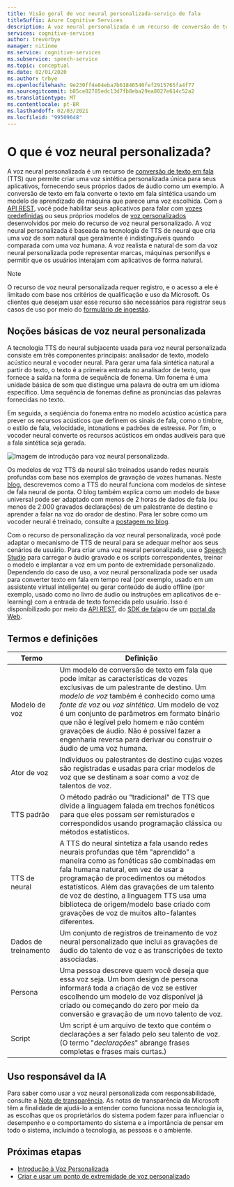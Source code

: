 ```yaml
---
title: Visão geral de voz neural personalizada-serviço de fala
titleSuffix: Azure Cognitive Services
description: A voz neural personalizada é um recurso de conversão de texto em fala que permite que você crie uma voz sintética personalizada única para seus aplicativos, fornecendo seus próprios dados de áudio como um exemplo.
services: cognitive-services
author: trevorbye
manager: nitinme
ms.service: cognitive-services
ms.subservice: speech-service
ms.topic: conceptual
ms.date: 02/01/2020
ms.author: trbye
ms.openlocfilehash: 9e230ff4e84eba7b61846540fef2915765fa4f77
ms.sourcegitcommit: b85ce02785edc13d7fb8eba29ea8027e614c52a2
ms.translationtype: MT
ms.contentlocale: pt-BR
ms.lasthandoff: 02/03/2021
ms.locfileid: "99509648"
---
```

# <a name="what-is-custom-neural-voice"></a>O que é voz neural personalizada?

A voz neural personalizada é um recurso de [conversão de texto em fala](https://docs.microsoft.com/azure/cognitive-services/speech-service/text-to-speech) (TTS) que permite criar uma voz sintética personalizada única para seus aplicativos, fornecendo seus próprios dados de áudio como um exemplo. A conversão de texto em fala converte o texto em fala sintética usando um modelo de aprendizado de máquina que parece uma voz escolhida. Com a [API REST](https://docs.microsoft.com/azure/cognitive-services/speech-service/rest-text-to-speech), você pode habilitar seus aplicativos para falar com [vozes predefinidas](https://docs.microsoft.com/azure/cognitive-services/speech-service/language-support#neural-voices) ou seus próprios modelos de [voz personalizados](https://docs.microsoft.com/azure/cognitive-services/speech-service/how-to-custom-voice-prepare-data) desenvolvidos por meio do recurso de voz neural personalizado. A voz neural personalizada é baseada na tecnologia de TTS de neural que cria uma voz de som natural que geralmente é indistinguíveis quando comparada com uma voz humana.
A voz realista e natural de som da voz neural personalizada pode representar marcas, máquinas personifys e permitir que os usuários interajam com aplicativos de forma natural.

> [!NOTE]
> O recurso de voz neural personalizada requer registro, e o acesso a ele é limitado com base nos critérios de qualificação e uso da Microsoft. Os clientes que desejam usar esse recurso são necessários para registrar seus casos de uso por meio do [formulário de ingestão](https://aka.ms/customneural).

## <a name="the-basics-of-custom-neural-voice"></a>Noções básicas de voz neural personalizada

A tecnologia TTS do neural subjacente usada para voz neural personalizada consiste em três componentes principais: analisador de texto, modelo acústico neural e vocoder neural. Para gerar uma fala sintética natural a partir do texto, o texto é a primeira entrada no analisador de texto, que fornece a saída na forma de sequência de fonema. Um fonema é uma unidade básica de som que distingue uma palavra de outra em um idioma específico. Uma sequência de fonemas define as pronúncias das palavras fornecidas no texto. 

Em seguida, a seqüência do fonema entra no modelo acústico acústica para prever os recursos acústicos que definem os sinais de fala, como o timbre, o estilo de fala, velocidade, intonations e padrões de estresse. Por fim, o vocoder neural converte os recursos acústicos em ondas audíveis para que a fala sintética seja gerada.

![Imagem de introdução para voz neural personalizada.](./media/custom-voice/cnv-intro.png)

Os modelos de voz TTS da neural são treinados usando redes neurais profundas com base nos exemplos de gravação de vozes humanas. Neste [blog](https://techcommunity.microsoft.com/t5/azure-ai/neural-text-to-speech-extends-support-to-15-more-languages-with/ba-p/1505911), descrevemos como a TTS do neural funciona com modelos de síntese de fala neural de ponta. O blog também explica como um modelo de base universal pode ser adaptado com menos de 2 horas de dados de fala (ou menos de 2.000 gravados declarações) de um palestrante de destino e aprender a falar na voz do orador de destino. Para ler sobre como um vocoder neural é treinado, consulte a [postagem no blog](https://techcommunity.microsoft.com/t5/azure-ai/azure-neural-tts-upgraded-with-hifinet-achieving-higher-audio/ba-p/1847860).

Com o recurso de personalização da voz neural personalizada, você pode adaptar o mecanismo de TTS de neural para se adequar melhor aos seus cenários de usuário. Para criar uma voz neural personalizada, use o [Speech Studio](https://speech.microsoft.com/customvoice) para carregar o áudio gravado e os scripts correspondentes, treinar o modelo e implantar a voz em um ponto de extremidade personalizado. Dependendo do caso de uso, a voz neural personalizada pode ser usada para converter texto em fala em tempo real (por exemplo, usado em um assistente virtual inteligente) ou gerar conteúdo de áudio offline (por exemplo, usado como no livro de áudio ou instruções em aplicativos de e-learning) com a entrada de texto fornecida pelo usuário. Isso é disponibilizado por meio da [API REST](https://docs.microsoft.com/azure/cognitive-services/speech-service/rest-text-to-speech), do [SDK de fala](https://docs.microsoft.com/azure/cognitive-services/speech-service/get-started-text-to-speech?tabs=script%2Cwindowsinstall&pivots=programming-language-csharp)ou de um [portal da Web](https://speech.microsoft.com/audiocontentcreation).

## <a name="terms-and-definitions"></a>Termos e definições

| **Termo**      | **Definição**                                                                                                                                                                                                                                                                                                                                                                                       |
|---------------|------------------------------------------------------------------------------------------------------------------------------------------------------------------------------------------------------------------------------------------------------------------------------------------------------------------------------------------------------------------------------------------------------|
| Modelo de voz   | Um modelo de conversão de texto em fala que pode imitar as características de vozes exclusivas de um palestrante de destino. Um *modelo de voz* também é conhecido como uma *fonte de voz* ou *voz sintética*. Um modelo de voz é um conjunto de parâmetros em formato binário que não é legível pelo homem e não contém gravações de áudio. Não é possível fazer a engenharia reversa para derivar ou construir o áudio de uma voz humana. |
| Ator de voz  | Indivíduos ou palestrantes de destino cujas vozes são registradas e usadas para criar modelos de voz que se destinam a soar como a voz de talentos de voz.                                                                                                                                                                                                                                                   |
| TTS padrão  | O método padrão ou "tradicional" de TTS que divide a linguagem falada em trechos fonéticos para que eles possam ser remisturados e correspondidos usando programação clássica ou métodos estatísticos.                                                                                                                                                                                                    |
| TTS de neural    | A TTS do neural sintetiza a fala usando redes neurais profundas que têm "aprendido" a maneira como as fonéticas são combinadas em fala humana natural, em vez de usar a programação de procedimentos ou métodos estatísticos. Além das gravações de um talento de voz de destino, a linguagem TTS usa uma biblioteca de origem/modelo base criado com gravações de voz de muitos alto-falantes diferentes.          |
| Dados de treinamento | Um conjunto de registros de treinamento de voz neural personalizado que inclui as gravações de áudio do talento de voz e as transcrições de texto associadas.                                                                                                                                                                                                                                                               |
| Persona       | Uma pessoa descreve quem você deseja que essa voz seja. Um bom design de persona informará toda a criação de voz se estiver escolhendo um modelo de voz disponível já criado ou começando do zero por meio da conversão e gravação de um novo talento de voz.                                                                                                |
| Script        | Um script é um arquivo de texto que contém o declarações a ser falado pelo seu talento de voz. (O termo "*declarações*" abrange frases completas e frases mais curtas.)                                                                                                                                                                                                                               |

## <a name="responsible-use-of-ai"></a>Uso responsável da IA

Para saber como usar a voz neural personalizada com responsabilidade, consulte a [Nota de transparência](https://docs.microsoft.com/legal/cognitive-services/speech-service/custom-neural-voice/transparency-note-custom-neural-voice). As notas de transparência da Microsoft têm a finalidade de ajudá-lo a entender como funciona nossa tecnologia ia, as escolhas que os proprietários do sistema podem fazer para influenciar o desempenho e o comportamento do sistema e a importância de pensar em todo o sistema, incluindo a tecnologia, as pessoas e o ambiente.

## <a name="next-steps"></a>Próximas etapas

* [Introdução à Voz Personalizada](how-to-custom-voice.md)
* [Criar e usar um ponto de extremidade de voz personalizado](how-to-custom-voice-create-voice.md)
